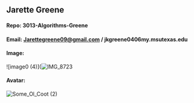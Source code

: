 ## Jarette Greene 
#### Repo:  3013-Algorithms-Greene
#### Email: Jarettegreene09@gmail.com / jkgreene0406my.msutexas.edu
#### Image: 
![image0 (4)](![IMG_8723](https://user-images.githubusercontent.com/111944626/213358635-c7651f2f-21c3-48c8-96e9-afcd3c9accaf.jpeg)
#### Avatar: 
![Some_Ol_Coot  (2)](https://user-images.githubusercontent.com/111944626/186937368-6809ad5a-9fa8-44e5-8f1d-384e9f4c313d.png)
